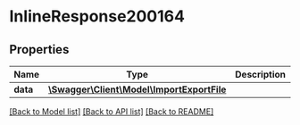# InlineResponse200164

## Properties
Name | Type | Description | Notes
------------ | ------------- | ------------- | -------------
**data** | [**\Swagger\Client\Model\ImportExportFile**](ImportExportFile.md) |  | [optional] 

[[Back to Model list]](../../README.md#documentation-for-models) [[Back to API list]](../../README.md#documentation-for-api-endpoints) [[Back to README]](../../README.md)

